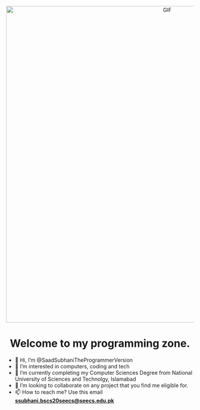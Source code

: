 <!-- ![GIF](https://miro.medium.com/v2/resize:fit:1400/1*1ojV4epPGRxhZE26dVI4pQ.gif) -->
 
<p align="center">
  <img src="https://miro.medium.com/v2/resize:fit:1400/1*1ojV4epPGRxhZE26dVI4pQ.gif" alt="GIF" width="850px" height="auto"/>
</p>

<div align="center">
<h1>Welcome to my programming zone.</h1>
</div>

+ 👋 Hi, I’m @SaadSubhaniTheProgrammerVersion
+ 👀 I’m interested in computers, coding and tech
+ 🌱 I’m currently completing my Computer Sciences Degree from National University of Sciences and Technolgy, Islamabad
+ 💞️ I’m looking to collaborate on any project that you find me eligible for.
+ 📫 How to reach me? Use this email **ssubhani.bscs20seecs@seecs.edu.pk**








<!---
SaadSubhaniTheProgrammerVersion/SaadSubhaniTheProgrammerVersion is a ✨ special ✨ repository because its `README.md` (this file) appears on your GitHub profile.
You can click the Preview link to take a look at your changes.
--->
